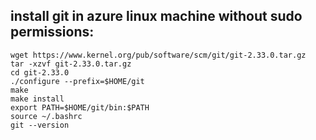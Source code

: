 ## install git in azure linux machine without sudo permissions:
```
wget https://www.kernel.org/pub/software/scm/git/git-2.33.0.tar.gz
tar -xzvf git-2.33.0.tar.gz
cd git-2.33.0
./configure --prefix=$HOME/git
make
make install
export PATH=$HOME/git/bin:$PATH
source ~/.bashrc
git --version

```
